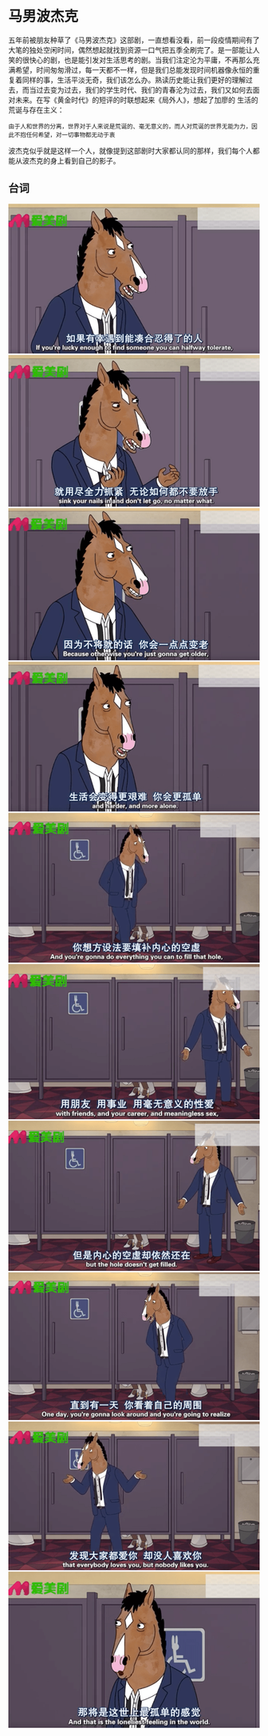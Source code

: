 # 马男波杰克

五年前被朋友种草了《马男波杰克》这部剧，一直想看没看，前一段疫情期间有了大笔的独处空闲时间，偶然想起就找到资源一口气把五季全刷完了。是一部能让人笑的很快心的剧，也是能引发对生活思考的剧。当我们注定沦为平庸，不再那么充满希望，时间匆匆滑过，每一天都不一样，但是我们总能发现时间机器像永恒的重复着同样的事，生活平淡无奇，我们该怎么办。熟读历史能让我们更好的理解过去，而当过去变为过去，我们的学生时代、我们的青春沦为过去，我们又如何去面对未来。在写《黄金时代》的短评的时联想起来《局外人》，想起了加廖的 生活的荒诞与存在主义：

```text
由于人和世界的分离，世界对于人来说是荒诞的、毫无意义的，而人对荒诞的世界无能为力，因此不抱任何希望，对一切事物都无动于衷
```

波杰克似乎就是这样一个人，就像提到这部剧时大家都认同的那样，我们每个人都能从波杰克的身上看到自己的影子。

## 台词

![](../.gitbook/assets/b1.png) ![](../.gitbook/assets/b2.png) ![](../.gitbook/assets/b3.png) ![](../.gitbook/assets/b4.png) ![](../.gitbook/assets/b5.png) ![](../.gitbook/assets/b6.png) ![](../.gitbook/assets/b7.png) ![](../.gitbook/assets/b8.png) ![](../.gitbook/assets/b9.png) ![](../.gitbook/assets/b10.png)

